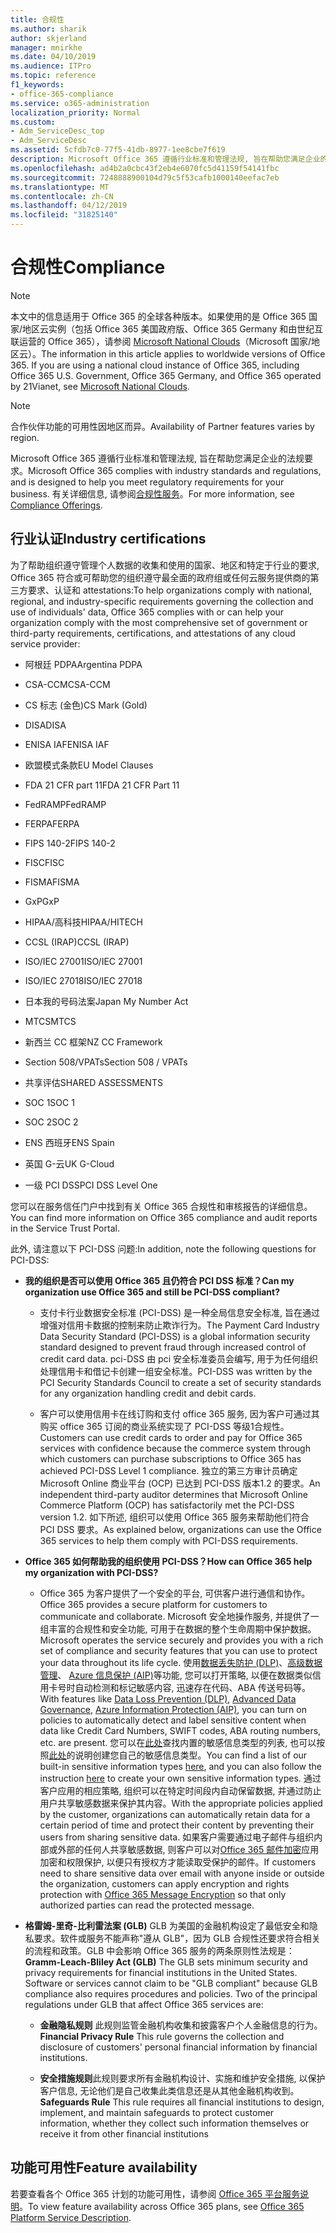 ```yaml
---
title: 合规性
ms.author: sharik
author: skjerland
manager: mnirkhe
ms.date: 04/10/2019
ms.audience: ITPro
ms.topic: reference
f1_keywords:
- office-365-compliance
ms.service: o365-administration
localization_priority: Normal
ms.custom:
- Adm_ServiceDesc_top
- Adm_ServiceDesc
ms.assetid: 5cfdb7c0-77f5-41db-8977-1ee8cbe7f619
description: Microsoft Office 365 遵循行业标准和管理法规, 旨在帮助您满足企业的法规要求。 有关详细信息, 请参阅合规性服务。
ms.openlocfilehash: ad4b2a0cbc43f2eb4e6070fc5d41159f54141fbc
ms.sourcegitcommit: 7248888900104d79c5f53cafb1000140eefac7eb
ms.translationtype: MT
ms.contentlocale: zh-CN
ms.lasthandoff: 04/12/2019
ms.locfileid: "31825140"
---
```

# <a name="compliance"></a><span data-ttu-id="435b2-104">合规性</span><span class="sxs-lookup"><span data-stu-id="435b2-104">Compliance</span></span>

> [!NOTE]
> <span data-ttu-id="435b2-p102">本文中的信息适用于 Office 365 的全球各种版本。如果使用的是 Office 365 国家/地区云实例（包括 Office 365 美国政府版、Office 365 Germany 和由世纪互联运营的 Office 365），请参阅 [Microsoft National Clouds](https://go.microsoft.com/fwlink/?linkid=841582)（Microsoft 国家/地区云）。</span><span class="sxs-lookup"><span data-stu-id="435b2-p102">The information in this article applies to worldwide versions of Office 365. If you are using a national cloud instance of Office 365, including Office 365 U.S. Government, Office 365 Germany, and Office 365 operated by 21Vianet, see [Microsoft National Clouds](https://go.microsoft.com/fwlink/?linkid=841582).</span></span> 
  
> [!NOTE]
> <span data-ttu-id="435b2-107">合作伙伴功能的可用性因地区而异。</span><span class="sxs-lookup"><span data-stu-id="435b2-107">Availability of Partner features varies by region.</span></span> 
  
<span data-ttu-id="435b2-108">Microsoft Office 365 遵循行业标准和管理法规, 旨在帮助您满足企业的法规要求。</span><span class="sxs-lookup"><span data-stu-id="435b2-108">Microsoft Office 365 complies with industry standards and regulations, and is designed to help you meet regulatory requirements for your business.</span></span> <span data-ttu-id="435b2-109">有关详细信息, 请参阅[合规性服务](https://go.microsoft.com/fwlink/?linkid=864391)。</span><span class="sxs-lookup"><span data-stu-id="435b2-109">For more information, see [Compliance Offerings](https://go.microsoft.com/fwlink/?linkid=864391).</span></span>
  
## <a name="industry-certifications"></a><span data-ttu-id="435b2-110">行业认证</span><span class="sxs-lookup"><span data-stu-id="435b2-110">Industry certifications</span></span>

<span data-ttu-id="435b2-111">为了帮助组织遵守管理个人数据的收集和使用的国家、地区和特定于行业的要求, Office 365 符合或可帮助您的组织遵守最全面的政府组或任何云服务提供商的第三方要求、认证和 attestations:</span><span class="sxs-lookup"><span data-stu-id="435b2-111">To help organizations comply with national, regional, and industry-specific requirements governing the collection and use of individuals' data, Office 365 complies with or can help your organization comply with the most comprehensive set of government or third-party requirements, certifications, and attestations of any cloud service provider:</span></span>
  
- <span data-ttu-id="435b2-112">阿根廷 PDPA</span><span class="sxs-lookup"><span data-stu-id="435b2-112">Argentina PDPA</span></span>
    
- <span data-ttu-id="435b2-113">CSA-CCM</span><span class="sxs-lookup"><span data-stu-id="435b2-113">CSA-CCM</span></span>
    
- <span data-ttu-id="435b2-114">CS 标志 (金色)</span><span class="sxs-lookup"><span data-stu-id="435b2-114">CS Mark (Gold)</span></span>
    
- <span data-ttu-id="435b2-115">DISA</span><span class="sxs-lookup"><span data-stu-id="435b2-115">DISA</span></span>
    
- <span data-ttu-id="435b2-116">ENISA IAF</span><span class="sxs-lookup"><span data-stu-id="435b2-116">ENISA IAF</span></span>
    
- <span data-ttu-id="435b2-117">欧盟模式条款</span><span class="sxs-lookup"><span data-stu-id="435b2-117">EU Model Clauses</span></span>
    
- <span data-ttu-id="435b2-118">FDA 21 CFR part 11</span><span class="sxs-lookup"><span data-stu-id="435b2-118">FDA 21 CFR Part 11</span></span>
    
- <span data-ttu-id="435b2-119">FedRAMP</span><span class="sxs-lookup"><span data-stu-id="435b2-119">FedRAMP</span></span>
    
- <span data-ttu-id="435b2-120">FERPA</span><span class="sxs-lookup"><span data-stu-id="435b2-120">FERPA</span></span>
    
- <span data-ttu-id="435b2-121">FIPS 140-2</span><span class="sxs-lookup"><span data-stu-id="435b2-121">FIPS 140-2</span></span>
    
- <span data-ttu-id="435b2-122">FISC</span><span class="sxs-lookup"><span data-stu-id="435b2-122">FISC</span></span>
    
- <span data-ttu-id="435b2-123">FISMA</span><span class="sxs-lookup"><span data-stu-id="435b2-123">FISMA</span></span>
    
- <span data-ttu-id="435b2-124">GxP</span><span class="sxs-lookup"><span data-stu-id="435b2-124">GxP</span></span>
    
- <span data-ttu-id="435b2-125">HIPAA/高科技</span><span class="sxs-lookup"><span data-stu-id="435b2-125">HIPAA/HITECH</span></span>
    
- <span data-ttu-id="435b2-126">CCSL (IRAP)</span><span class="sxs-lookup"><span data-stu-id="435b2-126">CCSL (IRAP)</span></span>
    
- <span data-ttu-id="435b2-127">ISO/IEC 27001</span><span class="sxs-lookup"><span data-stu-id="435b2-127">ISO/IEC 27001</span></span>
    
- <span data-ttu-id="435b2-128">ISO/IEC 27018</span><span class="sxs-lookup"><span data-stu-id="435b2-128">ISO/IEC 27018</span></span>
    
- <span data-ttu-id="435b2-129">日本我的号码法案</span><span class="sxs-lookup"><span data-stu-id="435b2-129">Japan My Number Act</span></span>
    
- <span data-ttu-id="435b2-130">MTCS</span><span class="sxs-lookup"><span data-stu-id="435b2-130">MTCS</span></span>
    
- <span data-ttu-id="435b2-131">新西兰 CC 框架</span><span class="sxs-lookup"><span data-stu-id="435b2-131">NZ CC Framework</span></span>
    
- <span data-ttu-id="435b2-132">Section 508/VPATs</span><span class="sxs-lookup"><span data-stu-id="435b2-132">Section 508 / VPATs</span></span>
    
- <span data-ttu-id="435b2-133">共享评估</span><span class="sxs-lookup"><span data-stu-id="435b2-133">SHARED ASSESSMENTS</span></span>
    
- <span data-ttu-id="435b2-134">SOC 1</span><span class="sxs-lookup"><span data-stu-id="435b2-134">SOC 1</span></span>
    
- <span data-ttu-id="435b2-135">SOC 2</span><span class="sxs-lookup"><span data-stu-id="435b2-135">SOC 2</span></span>
    
- <span data-ttu-id="435b2-136">ENS 西班牙</span><span class="sxs-lookup"><span data-stu-id="435b2-136">ENS Spain</span></span>
    
- <span data-ttu-id="435b2-137">英国 G-云</span><span class="sxs-lookup"><span data-stu-id="435b2-137">UK G-Cloud</span></span>
    
- <span data-ttu-id="435b2-138">一级 PCI DSS</span><span class="sxs-lookup"><span data-stu-id="435b2-138">PCI DSS Level One</span></span>
    
<span data-ttu-id="435b2-139">您可以在服务信任门户中找到有关 Office 365 合规性和审核报告的详细信息。</span><span class="sxs-lookup"><span data-stu-id="435b2-139">You can find more information on Office 365 compliance and audit reports in the Service Trust Portal.</span></span>
  
<span data-ttu-id="435b2-140">此外, 请注意以下 PCI-DSS 问题:</span><span class="sxs-lookup"><span data-stu-id="435b2-140">In addition, note the following questions for PCI-DSS:</span></span>
  
- <span data-ttu-id="435b2-141">**我的组织是否可以使用 Office 365 且仍符合 PCI DSS 标准？**</span><span class="sxs-lookup"><span data-stu-id="435b2-141">**Can my organization use Office 365 and still be PCI-DSS compliant?**</span></span>
    
  - <span data-ttu-id="435b2-142">支付卡行业数据安全标准 (PCI-DSS) 是一种全局信息安全标准, 旨在通过增强对信用卡数据的控制来防止欺诈行为。</span><span class="sxs-lookup"><span data-stu-id="435b2-142">The Payment Card Industry Data Security Standard (PCI-DSS) is a global information security standard designed to prevent fraud through increased control of credit card data.</span></span> <span data-ttu-id="435b2-143">pci-DSS 由 pci 安全标准委员会编写, 用于为任何组织处理信用卡和借记卡创建一组安全标准。</span><span class="sxs-lookup"><span data-stu-id="435b2-143">PCI-DSS was written by the PCI Security Standards Council to create a set of security standards for any organization handling credit and debit cards.</span></span>
    
  - <span data-ttu-id="435b2-144">客户可以使用信用卡在线订购和支付 office 365 服务, 因为客户可通过其购买 office 365 订阅的商业系统实现了 PCI-DSS 等级1合规性。</span><span class="sxs-lookup"><span data-stu-id="435b2-144">Customers can use credit cards to order and pay for Office 365 services with confidence because the commerce system through which customers can purchase subscriptions to Office 365 has achieved PCI-DSS Level 1 compliance.</span></span> <span data-ttu-id="435b2-145">独立的第三方审计员确定 Microsoft Online 商业平台 (OCP) 已达到 PCI-DSS 版本1.2 的要求。</span><span class="sxs-lookup"><span data-stu-id="435b2-145">An independent third-party auditor determines that Microsoft Online Commerce Platform (OCP) has satisfactorily met the PCI-DSS version 1.2.</span></span> <span data-ttu-id="435b2-146">如下所述, 组织可以使用 Office 365 服务来帮助他们符合 PCI DSS 要求。</span><span class="sxs-lookup"><span data-stu-id="435b2-146">As explained below, organizations can use the Office 365 services to help them comply with PCI-DSS requirements.</span></span>
    
- <span data-ttu-id="435b2-147">**Office 365 如何帮助我的组织使用 PCI-DSS？**</span><span class="sxs-lookup"><span data-stu-id="435b2-147">**How can Office 365 help my organization with PCI-DSS?**</span></span>
    
  - <span data-ttu-id="435b2-148">Office 365 为客户提供了一个安全的平台, 可供客户进行通信和协作。</span><span class="sxs-lookup"><span data-stu-id="435b2-148">Office 365 provides a secure platform for customers to communicate and collaborate.</span></span> <span data-ttu-id="435b2-149">Microsoft 安全地操作服务, 并提供了一组丰富的合规性和安全功能, 可用于在数据的整个生命周期中保护数据。</span><span class="sxs-lookup"><span data-stu-id="435b2-149">Microsoft operates the service securely and provides you with a rich set of compliance and security features that you can use to protect your data throughout its life cycle.</span></span> <span data-ttu-id="435b2-150">使用[数据丢失防护 (DLP)](https://go.microsoft.com/fwlink/?linkid=868520)、[高级数据管理](https://go.microsoft.com/fwlink/?linkid=863925)、 [Azure 信息保护 (AIP)](https://go.microsoft.com/fwlink/?linkid=868521)等功能, 您可以打开策略, 以便在数据类似信用卡号时自动检测和标记敏感内容, 迅速存在代码、ABA 传送号码等。</span><span class="sxs-lookup"><span data-stu-id="435b2-150">With features like [Data Loss Prevention (DLP)](https://go.microsoft.com/fwlink/?linkid=868520), [Advanced Data Governance](https://go.microsoft.com/fwlink/?linkid=863925), [Azure Information Protection (AIP)](https://go.microsoft.com/fwlink/?linkid=868521), you can turn on policies to automatically detect and label sensitive content when data like Credit Card Numbers, SWIFT codes, ABA routing numbers, etc. are present.</span></span> <span data-ttu-id="435b2-151">您可以在[此处](https://go.microsoft.com/fwlink/?linkid=868522)查找内置的敏感信息类型的列表, 也可以按照[此处](https://go.microsoft.com/fwlink/?linkid=868523)的说明创建您自己的敏感信息类型。</span><span class="sxs-lookup"><span data-stu-id="435b2-151">You can find a list of our built-in sensitive information types [here](https://go.microsoft.com/fwlink/?linkid=868522), and you can also follow the instruction [here](https://go.microsoft.com/fwlink/?linkid=868523) to create your own sensitive information types.</span></span> <span data-ttu-id="435b2-152">通过客户应用的相应策略, 组织可以在特定时间段内自动保留数据, 并通过防止用户共享敏感数据来保护其内容。</span><span class="sxs-lookup"><span data-stu-id="435b2-152">With the appropriate policies applied by the customer, organizations can automatically retain data for a certain period of time and protect their content by preventing their users from sharing sensitive data.</span></span> <span data-ttu-id="435b2-153">如果客户需要通过电子邮件与组织内部或外部的任何人共享敏感数据, 则客户可以对[Office 365 邮件加密](https://go.microsoft.com/fwlink/?linkid=858986)应用加密和权限保护, 以便只有授权方才能读取受保护的邮件。</span><span class="sxs-lookup"><span data-stu-id="435b2-153">If customers need to share sensitive data over email with anyone inside or outside the organization, customers can apply encryption and rights protection with [Office 365 Message Encryption](https://go.microsoft.com/fwlink/?linkid=858986) so that only authorized parties can read the protected message.</span></span> 
    
- <span data-ttu-id="435b2-p107">**格雷姆-里奇-比利雷法案 (GLB)** GLB 为美国的金融机构设定了最低安全和隐私要求。软件或服务不能声称"遵从 GLB"，因为 GLB 合规性还要求符合相关的流程和政策。GLB 中会影响 Office 365 服务的两条原则性法规是：</span><span class="sxs-lookup"><span data-stu-id="435b2-p107">**Gramm-Leach-Bliley Act (GLB)** The GLB sets minimum security and privacy requirements for financial institutions in the United States. Software or services cannot claim to be "GLB compliant" because GLB compliance also requires procedures and policies. Two of the principal regulations under GLB that affect Office 365 services are:</span></span> 
    
  - <span data-ttu-id="435b2-157">**金融隐私规则** 此规则监管金融机构收集和披露客户个人金融信息的行为。</span><span class="sxs-lookup"><span data-stu-id="435b2-157">**Financial Privacy Rule** This rule governs the collection and disclosure of customers' personal financial information by financial institutions.</span></span> 
    
  - <span data-ttu-id="435b2-158">**安全措施规则**此规则要求所有金融机构设计、实施和维护安全措施, 以保护客户信息, 无论他们是自己收集此类信息还是从其他金融机构收到。</span><span class="sxs-lookup"><span data-stu-id="435b2-158">**Safeguards Rule** This rule requires all financial institutions to design, implement, and maintain safeguards to protect customer information, whether they collect such information themselves or receive it from other financial institutions</span></span> 
    
## <a name="feature-availability"></a><span data-ttu-id="435b2-159">功能可用性</span><span class="sxs-lookup"><span data-stu-id="435b2-159">Feature availability</span></span>

<span data-ttu-id="435b2-160">若要查看各个 Office 365 计划的功能可用性，请参阅 [Office 365 平台服务说明](https://technet.microsoft.com/en-us/library/office-365-platform-service-description.aspx)。</span><span class="sxs-lookup"><span data-stu-id="435b2-160">To view feature availability across Office 365 plans, see [Office 365 Platform Service Description](https://technet.microsoft.com/en-us/library/office-365-platform-service-description.aspx).</span></span>
  

